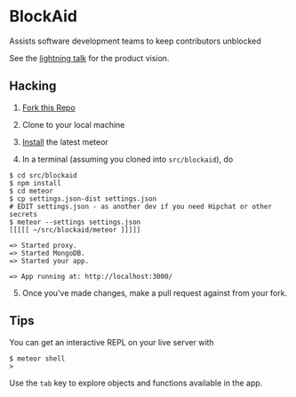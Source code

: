 # BlockAid
Assists software development teams to keep contributors unblocked

See the [lightning talk](http://austinking.github.io/blockaid/slides/lightning_talk.html) for the product vision.

## Hacking

  1) [Fork this Repo](https://github.com/austinking/blockaid#fork-destination-box)

  2) Clone to your local machine
  
  3) [Install](https://www.meteor.com/install) the latest meteor
  
  4) In a terminal (assuming you cloned into `src/blockaid`), do


    $ cd src/blockaid
    $ npm install
    $ cd meteor
    $ cp settings.json-dist settings.json
    # EDIT settings.json - as another dev if you need Hipchat or other secrets
    $ meteor --settings settings.json
    [[[[[ ~/src/blockaid/meteor ]]]]]

	=> Started proxy.
	=> Started MongoDB.
	=> Started your app.

	=> App running at: http://localhost:3000/

  5) Once you've made changes, make a pull request against from your fork.

## Tips

You can get an interactive REPL on your live server with

    $ meteor shell
    >

Use the `tab` key to explore objects and functions available in the app.